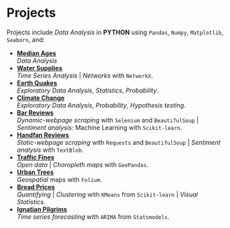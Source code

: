 # Projects

Projects include *Data Analysis* in **PYTHON** using `Pandas`, `Numpy`, `Matplotlib`, `Seaborn`, and:

- [**Median Ages**](notebooks/ages)   
*Data Analysis*
- [**Water Supplies**](notebooks/water)   
*Time Series Analysis* | *Networks* with `NetworkX`.
- [**Earth Quakes**](notebooks/quakes)   
*Exploratory Data Analysis*, *Statistics*, *Probability*. 
- [**Climate Change**](notebooks/climate)   
*Exploratory Data Analysis*, *Probability*, *Hypothesis testing*.   
- [**Bar Reviews**](notebooks/antio)  
*Dynamic-webpage scraping* with `Selenium` and `BeautifulSoup` | *Sentiment analysis*: Machine Learning with `Scikit-learn`.  
- [**Handfan Reviews**](notebooks/olele)  
*Static-webpage scraping* with `Requests` and `BeautifulSoup` | *Sentiment analysis* with `TextBlob`.  
- [**Traffic Fines**](notebooks/traffic_fines)  
*Open data* | *Choropleth maps* with `GeoPandas`.   
- [**Urban Trees**](notebooks/urban_trees)  
*Geospatial* maps with `Folium`.  
- [**Bread Prices**](notebooks/breads)  
*Quantifying* | *Clustering* with `KMeans` from  `Scikit-learn` | *Visual Statistics*.  
- [**Ignatian Pilgrims**](notebooks/ignatian)  
*Time series forecasting* with `ARIMA` from `Statsmodels`.  
 
